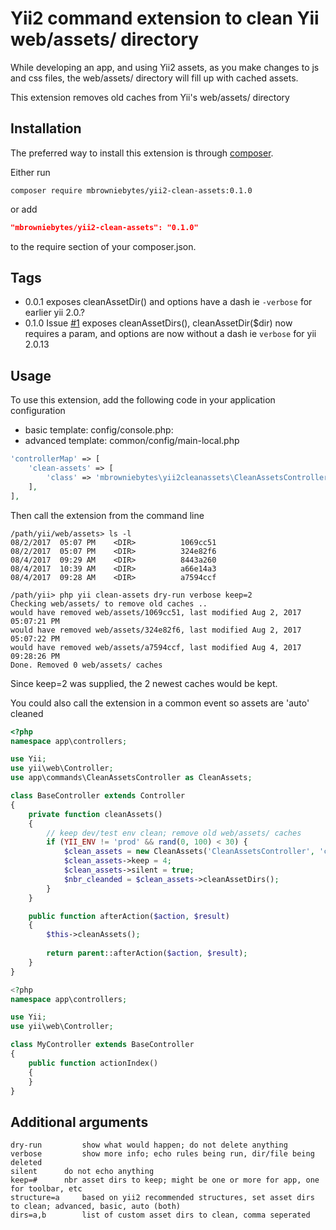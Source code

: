 Yii2 command extension to clean Yii web/assets/ directory
===================================

While developing an app, and using Yii2 assets, as you make changes to js and css files, the web/assets/ directory will fill up with cached assets.  

This extension removes old caches from Yii's web/assets/ directory

Installation
------------

The preferred way to install this extension is through [composer](http://getcomposer.org/download/).

Either run

```
composer require mbrowniebytes/yii2-clean-assets:0.1.0
```

or add

```json
"mbrowniebytes/yii2-clean-assets": "0.1.0"
```

to the require section of your composer.json.


Tags
-----
- 0.0.1 exposes cleanAssetDir() and options have a dash ie `-verbose` for earlier yii 2.0.?
- 0.1.0 Issue [#1](../../issues/1) exposes cleanAssetDirs(), cleanAssetDir($dir) now requires a param, and options are now without a dash ie `verbose` for yii 2.0.13  


Usage
-----

To use this extension, add the following code in your application configuration 
- basic template: config/console.php:
- advanced template: common/config/main-local.php
```php
'controllerMap' => [
    'clean-assets' => [
        'class' => 'mbrowniebytes\yii2cleanassets\CleanAssetsController',
    ],
],
```

Then call the extension from the command line 

```
/path/yii/web/assets> ls -l
08/2/2017  05:07 PM    <DIR>          1069cc51
08/2/2017  05:07 PM    <DIR>          324e82f6
08/4/2017  09:29 AM    <DIR>          8443a260
08/4/2017  10:39 AM    <DIR>          a66e14a3
08/4/2017  09:28 AM    <DIR>          a7594ccf

/path/yii> php yii clean-assets dry-run verbose keep=2
Checking web/assets/ to remove old caches ..
would have removed web/assets/1069cc51, last modified Aug 2, 2017 05:07:21 PM
would have removed web/assets/324e82f6, last modified Aug 2, 2017 05:07:22 PM
would have removed web/assets/a7594ccf, last modified Aug 4, 2017 09:28:26 PM
Done. Removed 0 web/assets/ caches
```

Since keep=2 was supplied, the 2 newest caches would be kept.

You could also call the extension in a common event so assets are 'auto' cleaned
```php
<?php
namespace app\controllers;

use Yii;
use yii\web\Controller;
use app\commands\CleanAssetsController as CleanAssets;

class BaseController extends Controller
{
	private function cleanAssets()
	{
		// keep dev/test env clean; remove old web/assets/ caches
		if (YII_ENV != 'prod' && rand(0, 100) < 30) {
			$clean_assets = new CleanAssets('CleanAssetsController', 'command');
			$clean_assets->keep = 4;
			$clean_assets->silent = true;
			$nbr_cleanded = $clean_assets->cleanAssetDirs();
		}
	}

	public function afterAction($action, $result)
	{
		$this->cleanAssets();
		
		return parent::afterAction($action, $result);
	}
}

<?php
namespace app\controllers;

use Yii;
use yii\web\Controller;

class MyController extends BaseController
{
    public function actionIndex()
    {
    }
}

```

Additional arguments
-------------------
```
dry-run     	show what would happen; do not delete anything
verbose     	show more info; echo rules being run, dir/file being deleted
silent		do not echo anything
keep=#		nbr asset dirs to keep; might be one or more for app, one for toolbar, etc
structure=a 	based on yii2 recommended structures, set asset dirs to clean; advanced, basic, auto (both)
dirs=a,b    	list of custom asset dirs to clean, comma seperated
```
